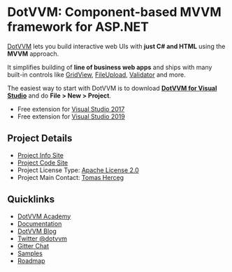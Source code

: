 # DotVVM: Component-based MVVM framework for ASP.NET

[DotVVM](https://www.dotvvm.com) lets you build interactive web UIs with **just C# and HTML** using the **MVVM** approach. 

It simplifies building of **line of business web apps** and ships with many built-in controls like [GridView](https://www.dotvvm.com/docs/controls/builtin/GridView/latest), [FileUpload](https://www.dotvvm.com/docs/controls/builtin/FileUpload/latest), [Validator](https://www.dotvvm.com/docs/controls/builtin/Validator/latest) and more. 

The easiest way to start with DotVVM is to download **[DotVVM for Visual Studio](https://www.dotvvm.com/products/dotvvm-for-visual-studio-extension)** and do **File > New > Project**.

* Free extension for [Visual Studio 2017](https://marketplace.visualstudio.com/items?itemName=TomasHerceg.DotVVMforVisualStudio-17892)
* Free extension for [Visual Studio 2019](https://marketplace.visualstudio.com/items?itemName=TomasHerceg.DotVVM-VSExtension2019)

## Project Details

* [Project Info Site](https://www.dotvvm.com)
* [Project Code Site](https://github.com/riganti/dotvvm)
* Project License Type: [Apache License 2.0](https://github.com/riganti/dotvvm/blob/master/LICENSE)
* Project Main Contact: [Tomas Herceg](https://github.com/tomasherceg)

## Quicklinks

* [DotVVM Academy](https://academy.dotvvm.com)
* [Documentation](https://www.dotvvm.com/docs)
* [DotVVM Blog](https://www.dotvvm.com/blog)
* [Twitter @dotvvm](https://twitter.com/dotvvm)
* [Gitter Chat](https://gitter.im/riganti/dotvvm)
* [Samples](https://github.com/search?q=topic%3Adotvvm-sample+org%3Ariganti&type=Repositories)
* [Roadmap](https://github.com/riganti/dotvvm/blob/master/roadmap.md)